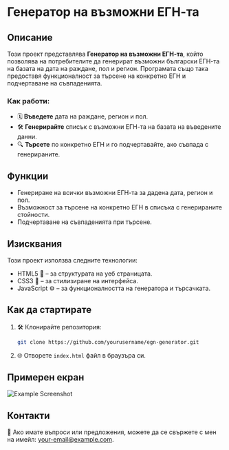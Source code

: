 # Генератор на възможни ЕГН-та

## Описание  
Този проект представлява **Генератор на възможни ЕГН-та**, който позволява на потребителите да генерират възможни български ЕГН-та на базата на дата на раждане, пол и регион. Програмата също така предоставя функционалност за търсене на конкретно ЕГН и подчертаване на съвпаденията.  

### Как работи:  
- 🗓️ **Въведете** дата на раждане, регион и пол.  
- 🛠️ **Генерирайте** списък с възможни ЕГН-та на базата на въведените данни.  
- 🔍 **Търсете** по конкретно ЕГН и го подчертавайте, ако съвпада с генерираните.  

## Функции  
- Генериране на всички възможни ЕГН-та за дадена дата, регион и пол.  
- Възможност за търсене на конкретно ЕГН в списъка с генерираните стойности.  
- Подчертаване на съвпаденията при търсене.  

## Изисквания  
Този проект използва следните технологии:  
- HTML5 📄 – за структурата на уеб страницата.  
- CSS3 🎨 – за стилизиране на интерфейса.  
- JavaScript ⚙️ – за функционалността на генератора и търсачката.  

## Как да стартирате  
1. 🛠️ Клонирайте репозитория:  
   ```bash  
   git clone https://github.com/yourusername/egn-generator.git  
   ```  
2. 🌐 Отворете `index.html` файл в браузъра си.  

## Примерен екран  
![Example Screenshot]([https://raw.githubusercontent.com/NekotinaX/egn-generator/refs/heads/main/Screenshot.png])  

## Контакти  
📧 Ако имате въпроси или предложения, можете да се свържете с мен на имейл: [your-email@example.com](mailto:your-email@example.com).  
